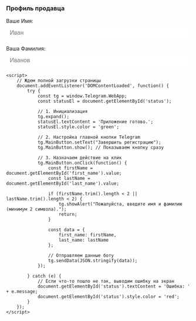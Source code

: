 <!-- register.html -->
<!DOCTYPE html>
<html lang="ru">
<head>
    <meta charset="UTF-8">
    <meta name="viewport" content="width=device-width, initial-scale=1.0, user-scalable=no">
    <title>Регистрация продавца</title>
    <script src="https://telegram.org/js/telegram-web-app.js"></script>
    <style>
        body { font-family: -apple-system, sans-serif; padding: 15px; color: var(--tg-theme-text-color); background-color: var(--tg-theme-bg-color); }
        .form-group { margin-bottom: 15px; }
        label { display: block; margin-bottom: 5px; }
        input { width: 100%; padding: 10px; box-sizing: border-box; border: 1px solid var(--tg-theme-hint-color); border-radius: 8px; font-size: 16px; }
        #status { text-align: center; margin-top: 15px; font-weight: bold; }
    </style>
</head>
<body>
    <h3>Профиль продавца</h3>
    <div class="form-group">
        <label for="first_name">Ваше Имя:</label>
        <input type="text" id="first_name" placeholder="Иван">
    </div>
    <div class="form-group">
        <label for="last_name">Ваша Фамилия:</label>
        <input type="text" id="last_name" placeholder="Иванов">
    </div>
    <p id="status"></p>

    <script>
        // Ждем полной загрузки страницы
        document.addEventListener('DOMContentLoaded', function() {
            try {
                const tg = window.Telegram.WebApp;
                const statusEl = document.getElementById('status');
                
                // 1. Инициализация
                tg.expand();
                statusEl.textContent = 'Приложение готово.';
                statusEl.style.color = 'green';

                // 2. Настройка главной кнопки Telegram
                tg.MainButton.setText("Завершить регистрацию");
                tg.MainButton.show(); // Показываем кнопку сразу
                
                // 3. Назначаем действие на клик
                tg.MainButton.onClick(function() {
                    const firstName = document.getElementById('first_name').value;
                    const lastName = document.getElementById('last_name').value;

                    if (firstName.trim().length < 2 || lastName.trim().length < 2) {
                        tg.showAlert("Пожалуйста, введите имя и фамилию (минимум 2 символа).");
                        return;
                    }
                    
                    const data = { 
                        first_name: firstName, 
                        last_name: lastName 
                    };
                    
                    // Отправляем данные боту
                    tg.sendData(JSON.stringify(data));
                });

            } catch (e) {
                // Если что-то пошло не так, выводим ошибку на экран
                document.getElementById('status').textContent = 'Ошибка: ' + e.message;
                document.getElementById('status').style.color = 'red';
            }
        });
    </script>
</body>
</html>
